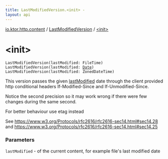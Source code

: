 ```yaml
---
title: LastModifiedVersion.<init> - 
layout: api
---
```


<div class='api-docs-breadcrumbs'><a href="../index.html">io.ktor.http.content</a> / <a href="index.html">LastModifiedVersion</a> / <a href="./-init-.html">&lt;init&gt;</a></div>

# &lt;init&gt;

<div class="overload-group" markdown="1">

<div class="signature"><code><span class="identifier">LastModifiedVersion</span><span class="symbol">(</span><span class="parameterName" id="io.ktor.http.content.LastModifiedVersion$<init>(java.nio.file.attribute.FileTime)/lastModified">lastModified</span><span class="symbol">:</span>&nbsp;<span class="identifier">FileTime</span><span class="symbol">)</span></code></div>

<div class="signature"><code><span class="identifier">LastModifiedVersion</span><span class="symbol">(</span><span class="parameterName" id="io.ktor.http.content.LastModifiedVersion$<init>(java.util.Date)/lastModified">lastModified</span><span class="symbol">:</span>&nbsp;<a href="http://docs.oracle.com/javase/6/docs/api/java/util/Date.html"><span class="identifier">Date</span></a><span class="symbol">)</span></code></div>

</div>
<div class="overload-group" markdown="1">

<div class="signature"><code><span class="identifier">LastModifiedVersion</span><span class="symbol">(</span><span class="parameterName" id="io.ktor.http.content.LastModifiedVersion$<init>(java.time.ZonedDateTime)/lastModified">lastModified</span><span class="symbol">:</span>&nbsp;<span class="identifier">ZonedDateTime</span><span class="symbol">)</span></code></div>

This version passes the given <a href="-init-.html#io.ktor.http.content.LastModifiedVersion$<init>(java.time.ZonedDateTime)/lastModified">lastModified</a> date through the client provided
http conditional headers If-Modified-Since and If-Unmodified-Since.

Notice the second precision so it may work wrong if there were few changes during the same second.

For better behaviour use etag instead

See https://www.w3.org/Protocols/rfc2616/rfc2616-sec14.html#sec14.28 and
https://www.w3.org/Protocols/rfc2616/rfc2616-sec14.html#sec14.25

### Parameters

<code>lastModified</code> - of the current content, for example file's last modified date

</div>
